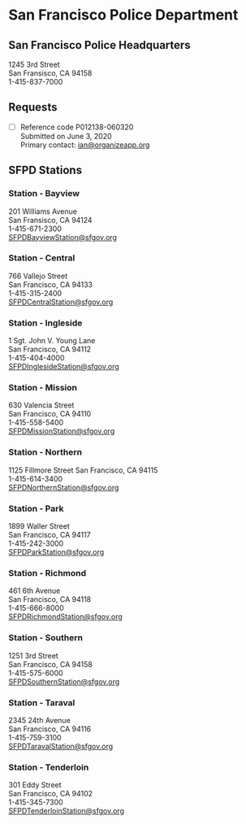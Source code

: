 # San Francisco Police Department

## San Francisco Police Headquarters
1245 3rd Street  
San Fransisco, CA 94158  
1-415-837-7000 

## Requests
- [ ] Reference code P012138-060320  
Submitted on June 3, 2020    
Primary contact: <ian@organizeapp.org>  

## SFPD Stations

### Station - Bayview
201 Williams Avenue  
San Fransisco, CA 94124  
1-415-671-2300  
SFPDBayviewStation@sfgov.org  

### Station - Central
766 Vallejo Street  
San Francisco, CA 94133  
1-415-315-2400  
SFPDCentralStation@sfgov.org  

### Station - Ingleside
1 Sgt. John V. Young Lane  
San Francisco, CA 94112  
1-415-404-4000  
SFPDInglesideStation@sfgov.org  

### Station - Mission
630 Valencia Street  
San Francisco, CA 94110  
1-415-558-5400  
SFPDMissionStation@sfgov.org  

### Station - Northern
1125 Fillmore Street
San Francisco, CA 94115  
1-415-614-3400  
SFPDNorthernStation@sfgov.org  

### Station - Park
1899 Waller Street  
San Francisco, CA 94117  
1-415-242-3000  
SFPDParkStation@sfgov.org  

### Station - Richmond
461 6th Avenue  
San Francisco, CA 94118  
1-415-666-8000  
SFPDRichmondStation@sfgov.org  

### Station - Southern
1251 3rd Street  
San Francisco, CA 94158  
1-415-575-6000  
SFPDSouthernStation@sfgov.org  

### Station - Taraval
2345 24th Avenue  
San Francisco, CA 94116  
1-415-759-3100  
SFPDTaravalStation@sfgov.org  

### Station - Tenderloin
301 Eddy Street  
San Francisco, CA 94102  
1-415-345-7300  
SFPDTenderloinStation@sfgov.org  
